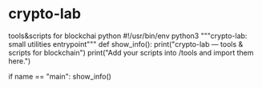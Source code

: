 # crypto-lab
tools&amp;scripts for blockchai
python
#!/usr/bin/env python3
"""crypto-lab: small utilities entrypoint"""
def show_info():
    print("crypto-lab — tools & scripts for blockchain")
    print("Add your scripts into /tools and import them here.")

if name == "main":
    show_info()
